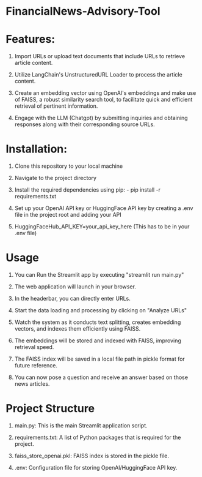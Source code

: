 # FinancialNews-Advisory-Tool

# Features:  
1. Import URLs or upload text documents that include URLs to retrieve article content. 

2. Utilize LangChain's UnstructuredURL Loader to process the article content.  

3. Create an embedding vector using OpenAI's embeddings and make use of FAISS, a robust similarity search tool, to facilitate quick and efficient retrieval of pertinent information.  

4. Engage with the LLM (Chatgpt) by submitting inquiries and obtaining responses along with their corresponding source URLs.

# Installation:
1. Clone this repository to your local machine

2. Navigate to the project directory

3. Install the required dependencies using pip: - pip install -r requirements.txt

4. Set up your OpenAI API key or HuggingFace API key by creating a .env file in the project root and adding your API

5. HuggingFaceHub_API_KEY=your_api_key_here (This has to be in your .env file)

# Usage
1. You can Run the Streamlit app by executing "streamlit run main.py"
   
2. The web application will launch in your browser.

3. In the headerbar, you can directly enter URLs.

4. Start the data loading and processing by clicking on "Analyze URLs"

5. Watch the system as it conducts text splitting, creates embedding vectors, and indexes them efficiently using FAISS.

6. The embeddings will be stored and indexed with FAISS, improving retrieval speed.

7. The FAISS index will be saved in a local file path in pickle format for future reference.

8. You can now pose a question and receive an answer based on those news articles.

# Project Structure
1. main.py: This is the main Streamlit application script.

2. requirements.txt: A list of Python packages that is required for the project.

3. faiss_store_openai.pkl: FAISS index is stored in the pickle file.

4. .env: Configuration file for storing OpenAI/HuggingFace API key.
